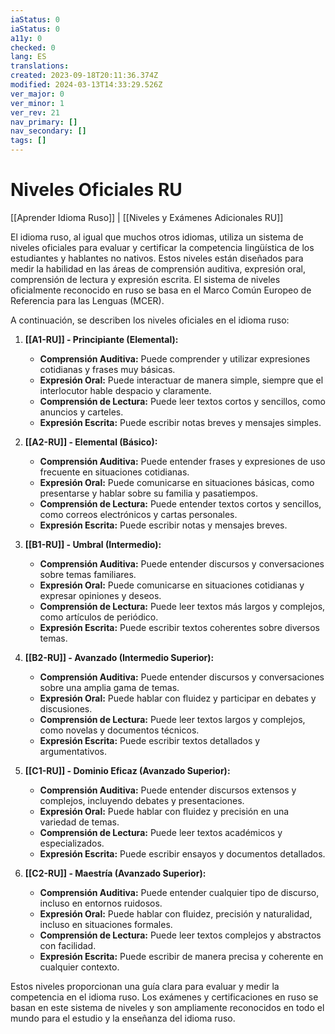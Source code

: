 ```yaml
---
iaStatus: 0
iaStatus: 0
a11y: 0
checked: 0
lang: ES
translations: 
created: 2023-09-18T20:11:36.374Z
modified: 2024-03-13T14:33:29.526Z
ver_major: 0
ver_minor: 1
ver_rev: 21
nav_primary: []
nav_secondary: []
tags: []
---
```

# Niveles Oficiales RU

[[Aprender Idioma Ruso]] | [[Niveles y Exámenes Adicionales RU]]

El idioma ruso, al igual que muchos otros idiomas, utiliza un sistema de niveles oficiales para evaluar y certificar la competencia lingüística de los estudiantes y hablantes no nativos. Estos niveles están diseñados para medir la habilidad en las áreas de comprensión auditiva, expresión oral, comprensión de lectura y expresión escrita. El sistema de niveles oficialmente reconocido en ruso se basa en el Marco Común Europeo de Referencia para las Lenguas (MCER).

A continuación, se describen los niveles oficiales en el idioma ruso:

1. **[[A1-RU]] - Principiante (Elemental):**
    
    - **Comprensión Auditiva:** Puede comprender y utilizar expresiones cotidianas y frases muy básicas.
    - **Expresión Oral:** Puede interactuar de manera simple, siempre que el interlocutor hable despacio y claramente.
    - **Comprensión de Lectura:** Puede leer textos cortos y sencillos, como anuncios y carteles.
    - **Expresión Escrita:** Puede escribir notas breves y mensajes simples.
2. **[[A2-RU]] - Elemental (Básico):**
    
    - **Comprensión Auditiva:** Puede entender frases y expresiones de uso frecuente en situaciones cotidianas.
    - **Expresión Oral:** Puede comunicarse en situaciones básicas, como presentarse y hablar sobre su familia y pasatiempos.
    - **Comprensión de Lectura:** Puede entender textos cortos y sencillos, como correos electrónicos y cartas personales.
    - **Expresión Escrita:** Puede escribir notas y mensajes breves.
3. **[[B1-RU]] - Umbral (Intermedio):**
    
    - **Comprensión Auditiva:** Puede entender discursos y conversaciones sobre temas familiares.
    - **Expresión Oral:** Puede comunicarse en situaciones cotidianas y expresar opiniones y deseos.
    - **Comprensión de Lectura:** Puede leer textos más largos y complejos, como artículos de periódico.
    - **Expresión Escrita:** Puede escribir textos coherentes sobre diversos temas.
4. **[[B2-RU]] - Avanzado (Intermedio Superior):**
    
    - **Comprensión Auditiva:** Puede entender discursos y conversaciones sobre una amplia gama de temas.
    - **Expresión Oral:** Puede hablar con fluidez y participar en debates y discusiones.
    - **Comprensión de Lectura:** Puede leer textos largos y complejos, como novelas y documentos técnicos.
    - **Expresión Escrita:** Puede escribir textos detallados y argumentativos.
5. **[[C1-RU]] - Dominio Eficaz (Avanzado Superior):**
    
    - **Comprensión Auditiva:** Puede entender discursos extensos y complejos, incluyendo debates y presentaciones.
    - **Expresión Oral:** Puede hablar con fluidez y precisión en una variedad de temas.
    - **Comprensión de Lectura:** Puede leer textos académicos y especializados.
    - **Expresión Escrita:** Puede escribir ensayos y documentos detallados.
6. **[[C2-RU]] - Maestría (Avanzado Superior):**
    
    - **Comprensión Auditiva:** Puede entender cualquier tipo de discurso, incluso en entornos ruidosos.
    - **Expresión Oral:** Puede hablar con fluidez, precisión y naturalidad, incluso en situaciones formales.
    - **Comprensión de Lectura:** Puede leer textos complejos y abstractos con facilidad.
    - **Expresión Escrita:** Puede escribir de manera precisa y coherente en cualquier contexto.

Estos niveles proporcionan una guía clara para evaluar y medir la competencia en el idioma ruso. Los exámenes y certificaciones en ruso se basan en este sistema de niveles y son ampliamente reconocidos en todo el mundo para el estudio y la enseñanza del idioma ruso.